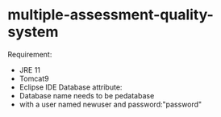 # multiple-assessment-quality-system
Requirement:
- JRE 11
- Tomcat9
- Eclipse IDE
Database attribute:
- Database name needs to be pedatabase
- with a user named newuser and password:"password"
